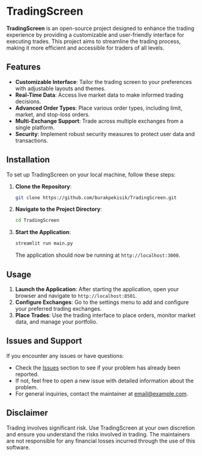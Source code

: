 # TradingScreen

**TradingScreen** is an open-source project designed to enhance the trading experience by providing a customizable and user-friendly interface for executing trades. This project aims to streamline the trading process, making it more efficient and accessible for traders of all levels.

## Features

- **Customizable Interface**: Tailor the trading screen to your preferences with adjustable layouts and themes.
- **Real-Time Data**: Access live market data to make informed trading decisions.
- **Advanced Order Types**: Place various order types, including limit, market, and stop-loss orders.
- **Multi-Exchange Support**: Trade across multiple exchanges from a single platform.
- **Security**: Implement robust security measures to protect user data and transactions.

## Installation

To set up TradingScreen on your local machine, follow these steps:

1. **Clone the Repository**:

   ```bash
   git clone https://github.com/burakpekisik/TradingScreen.git
   ```

2. **Navigate to the Project Directory**:

   ```bash
   cd TradingScreen
   ```

3. **Start the Application**:

   ```bash
   streamlit run main.py
   ```

   The application should now be running at `http://localhost:3000`.

## Usage

1. **Launch the Application**: After starting the application, open your browser and navigate to `http://localhost:8501`.
2. **Configure Exchanges**: Go to the settings menu to add and configure your preferred trading exchanges.
3. **Place Trades**: Use the trading interface to place orders, monitor market data, and manage your portfolio.

## Issues and Support

If you encounter any issues or have questions:

- Check the [Issues](https://github.com/burakpekisik/TradingScreen/issues) section to see if your problem has already been reported.
- If not, feel free to open a new issue with detailed information about the problem.
- For general inquiries, contact the maintainer at [email@example.com](mailto:email@example.com).

## Disclaimer

Trading involves significant risk. Use TradingScreen at your own discretion and ensure you understand the risks involved in trading. The maintainers are not responsible for any financial losses incurred through the use of this software. 
